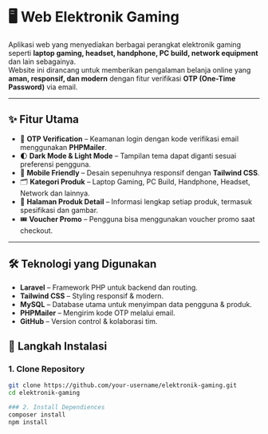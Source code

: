 # 🖥️ Web Elektronik Gaming  

Aplikasi web yang menyediakan berbagai perangkat elektronik gaming seperti **laptop gaming, headset, handphone, PC build, network equipment** dan lain sebagainya.  
Website ini dirancang untuk memberikan pengalaman belanja online yang **aman, responsif, dan modern** dengan fitur verifikasi **OTP (One-Time Password)** via email.  

---

## ✨ Fitur Utama  

- 🔐 **OTP Verification** – Keamanan login dengan kode verifikasi email menggunakan **PHPMailer**.  
- 🌓 **Dark Mode & Light Mode** – Tampilan tema dapat diganti sesuai preferensi pengguna.  
- 📱 **Mobile Friendly** – Desain sepenuhnya responsif dengan **Tailwind CSS**.  
- 🗂️ **Kategori Produk** – Laptop Gaming, PC Build, Handphone, Headset, Network dan lainnya.  
- 🛒 **Halaman Produk Detail** – Informasi lengkap setiap produk, termasuk spesifikasi dan gambar.  
- 🎟️ **Voucher Promo** – Pengguna bisa menggunakan voucher promo saat checkout.  

---

## 🛠️ Teknologi yang Digunakan  

- **Laravel** – Framework PHP untuk backend dan routing.  
- **Tailwind CSS** – Styling responsif & modern.  
- **MySQL** – Database utama untuk menyimpan data pengguna & produk.  
- **PHPMailer** – Mengirim kode OTP melalui email.  
- **GitHub** – Version control & kolaborasi tim.  



## 🚀 Langkah Instalasi

### 1. Clone Repository
```bash
git clone https://github.com/your-username/elektronik-gaming.git
cd elektronik-gaming

### 2. Install Dependiences
composer install
npm install

